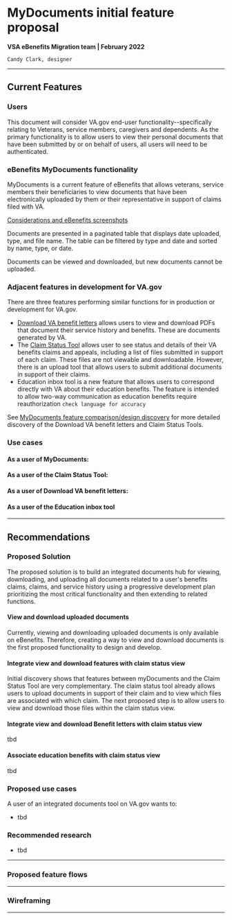 # MyDocuments initial feature proposal
**VSA eBenefits Migration team | February 2022**

`Candy Clark, designer`

---

## Current Features
### Users
This document will consider VA.gov end-user functionality--specifically relating to Veterans, service members, caregivers and dependents. As the primary functionality is to allow users to view their personal documents that have been submitted by or on behalf of users, all users will need to be authenticated.

### eBenefits MyDocuments functionality 
MyDocuments is a current feature of eBenefits that allows veterans, service members their beneficiaries to view documents that have been electronically uploaded by them or their representative in support of claims filed with VA.

[Considerations and eBenefits screenshots](https://github.com/department-of-veterans-affairs/va.gov-team/tree/master/teams/vsa/teams/ebenefits/features/view-my-documents)

Documents are presented in a paginated table that displays date uploaded, type, and file name. The table can be filtered by type and date and sorted by name, type, or date.

Documents can be viewed and downloaded, but new documents cannot be uploaded.

### Adjacent features in development for VA.gov
There are three features performing similar functions for in production or development for VA.gov.

- [Download VA benefit letters](https://staging.va.gov/records/download-va-letters/) allows users to view and download PDFs that document their service history and benefits. These are documents generated by VA.
- The [Claim Status Tool](https://github.com/department-of-veterans-affairs/va.gov-team/blob/master/teams/vsa/teams/ebenefits/features/view-my-documents/research-design/mydocs-feature-comparison.md#:~:text=(Check%20your%20VA%20claim%20or%20appeal%20status)) allows user to see status and details of their VA benefits claims and appeals, including a list of files submitted in support of each claim. These files are not viewable and downloadable. However, there is an upload tool that allows users to submit additional documents in support of their claims.
- Education inbox tool is a new feature that allows users to correspond directly with VA about their education benefits. The feature is intended to allow two-way communication as education benefits require reauthorization `check language for accuracy` 

See [MyDocuments feature comparison/design discovery](https://github.com/department-of-veterans-affairs/va.gov-team/blob/master/teams/vsa/teams/ebenefits/features/view-my-documents/research-design/mydocs-feature-comparison.md) for more detailed discovery of the Download VA benefit letters and Claim Status Tools.

### Use cases

#### As a user of MyDocuments:

#### As a user of the Claim Status Tool:

#### As a user of Download VA benefit letters:

#### As a user of the Education inbox tool

---

## Recommendations

### Proposed Solution
The proposed solution is to build an integrated documents hub for viewing, downloading, and uploading all documents related to a user's benefits claims, claims, and service history using a progressive development plan prioritizing the most critical functionality and then extending to related functions.

#### View and download uploaded documents
Currently, viewing and downloading uploaded documents is only available on eBenefits. Therefore, creating a way to view and download documents is the first proposed functionality to design and develop.

#### Integrate view and download features with claim status view
Initial discovery shows that features between myDocuments and the Claim Status Tool are very complementary. The claim status tool already allows users to upload documents in support of their claim and to view which files are associated with which claim. The next proposed step is to allow users to view and download those files within the claim status view.

#### Integrate view and download Benefit letters with claim status view
tbd

#### Associate education benefits with claim status view
tbd

### Proposed use cases
A user of an integrated documents tool on VA.gov wants to:
- tbd

### Recommended research
- tbd

---

### Proposed feature flows

---

### Wireframing

---
